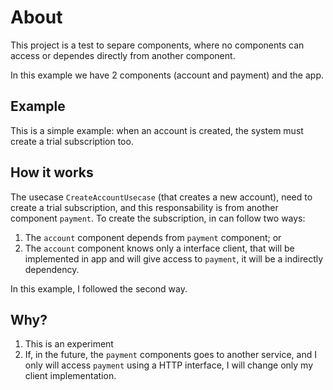 # About
This project is a test to separe components, where no components can access or dependes directly from another component.

In this example we have 2 components (account and payment) and the app.

## Example
This is a simple example: when an account is created, the system must create a trial subscription too.

## How it works
The usecase `CreateAccountUsecase` (that creates a new account), need to create a trial subscription, and this responsability is from another component `payment`.
To create the subscription, in can follow two ways:
1. The `account` component depends from `payment` component; or
2. The `account` component knows only a interface client, that will be implemented in app and will give access to `payment`, it will be a indirectly dependency.

In this example, I followed the second way.

## Why?
1. This is an experiment
2. If, in the future, the `payment` components goes to another service, and I only will access `payment` using a HTTP interface, I will change only my client implementation.

